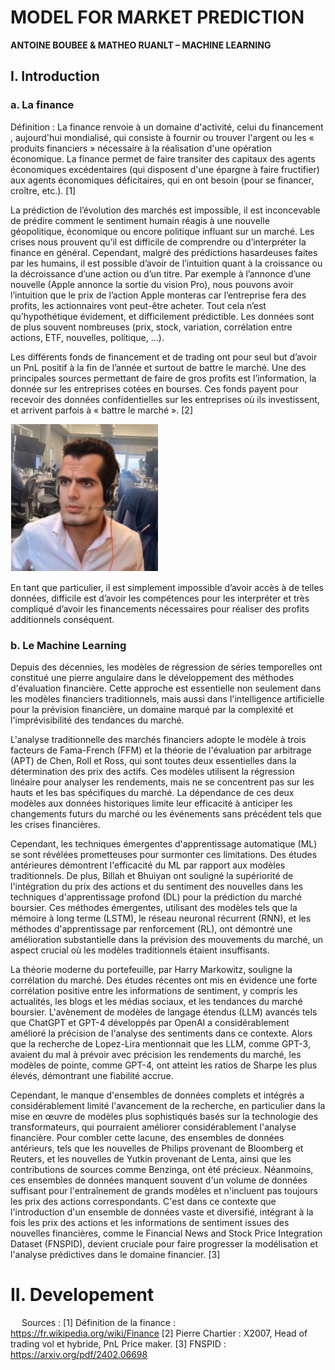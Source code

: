 
# MODEL FOR MARKET PREDICTION

**ANTOINE BOUBEE & MATHEO RUANLT – MACHINE LEARNING**

## I.	Introduction

### a.	La finance

Définition : La finance renvoie à un domaine d'activité, celui du financement , aujourd'hui mondialisé, qui consiste à fournir ou trouver l'argent ou les « produits financiers » nécessaire à la réalisation d'une opération économique. La finance permet de faire transiter des capitaux des agents économiques excédentaires (qui disposent d'une épargne à faire fructifier) aux agents économiques déficitaires, qui en ont besoin (pour se financer, croître, etc.). [1]

La prédiction de l’évolution des marchés est impossible, il est inconcevable de prédire comment le sentiment humain réagis à une nouvelle géopolitique, économique ou encore politique influant sur un marché. Les crises nous prouvent qu’il est difficile de comprendre ou d’interpréter la finance en général. Cependant, malgré des prédictions hasardeuses faites par les humains, il est possible d’avoir de l’intuition quant à la croissance ou la décroissance d’une action ou d’un titre. Par exemple à l’annonce d’une nouvelle (Apple annonce la sortie du vision Pro), nous pouvons avoir l’intuition que le prix de l’action Apple monteras car l’entreprise fera des profits, les actionnaires vont peut-être acheter. Tout cela n’est qu’hypothétique évidement, et difficilement prédictible. Les données sont de plus souvent nombreuses (prix, stock, variation, corrélation entre actions, ETF, nouvelles, politique, …).

Les différents fonds de financement et de trading ont pour seul but d’avoir un PnL positif à la fin de l’année et surtout de battre le marché. Une des principales sources permettant de faire de gros profits est l’information, la donnée sur les entreprises cotées en bourses. Ces fonds payent pour recevoir des données confidentielles sur les entreprises où ils investissent, et arrivent parfois à « battre le marché ». [2]

![Pierre Chartier](pierre_chartier.jpg)

En tant que particulier, il est simplement impossible d’avoir accès à de telles données, difficile est d’avoir les compétences pour les interpréter et très compliqué d’avoir les financements nécessaires pour réaliser des profits additionnels conséquent. 

### b.	Le Machine Learning 

Depuis des décennies, les modèles de régression de séries temporelles ont constitué une pierre angulaire dans le développement des méthodes d'évaluation financière. Cette approche est essentielle non seulement dans les modèles financiers traditionnels, mais aussi dans l'intelligence artificielle pour la prévision financière, un domaine marqué par la complexité et l'imprévisibilité des tendances du marché.

L'analyse traditionnelle des marchés financiers adopte le modèle à trois facteurs de Fama-French (FFM) et la théorie de l'évaluation par arbitrage (APT) de Chen, Roll et Ross, qui sont toutes deux essentielles dans la détermination des prix des actifs. Ces modèles utilisent la régression linéaire pour analyser les rendements, mais ne se concentrent pas sur les hauts et les bas spécifiques du marché. La dépendance de ces deux modèles aux données historiques limite leur efficacité à anticiper les changements futurs du marché ou les événements sans précédent tels que les crises financières.

Cependant, les techniques émergentes d'apprentissage automatique (ML) se sont révélées prometteuses pour surmonter ces limitations. Des études antérieures démontrent l'efficacité du ML par rapport aux modèles traditionnels. De plus, Billah et Bhuiyan ont souligné la supériorité de l'intégration du prix des actions et du sentiment des nouvelles dans les techniques d'apprentissage profond (DL) pour la prédiction du marché boursier. Ces méthodes émergentes, utilisant des modèles tels que la mémoire à long terme (LSTM), le réseau neuronal récurrent (RNN), et les méthodes d'apprentissage par renforcement (RL), ont démontré une amélioration substantielle dans la prévision des mouvements du marché, un aspect crucial où les modèles traditionnels étaient insuffisants.

La théorie moderne du portefeuille, par Harry Markowitz, souligne la corrélation du marché. Des études récentes ont mis en évidence une forte corrélation positive entre les informations de sentiment, y compris les actualités, les blogs et les médias sociaux, et les tendances du marché boursier. L'avènement de modèles de langage étendus (LLM) avancés tels que ChatGPT et GPT-4 développés par OpenAI a considérablement amélioré la précision de l'analyse des sentiments dans ce contexte. Alors que la recherche de Lopez-Lira mentionnait que les LLM, comme GPT-3, avaient du mal à prévoir avec précision les rendements du marché, les modèles de pointe, comme GPT-4, ont atteint les ratios de Sharpe les plus élevés, démontrant une fiabilité accrue.

Cependant, le manque d'ensembles de données complets et intégrés a considérablement limité l'avancement de la recherche, en particulier dans la mise en œuvre de modèles plus sophistiqués basés sur la technologie des transformateurs, qui pourraient améliorer considérablement l'analyse financière. Pour combler cette lacune, des ensembles de données antérieurs, tels que les nouvelles de Philips provenant de Bloomberg et Reuters, et les nouvelles de Yutkin provenant de Lenta, ainsi que les contributions de sources comme Benzinga, ont été précieux. Néanmoins, ces ensembles de données manquent souvent d'un volume de données suffisant pour l'entraînement de grands modèles et n'incluent pas toujours les prix des actions correspondants. C'est dans ce contexte que l'introduction d'un ensemble de données vaste et diversifié, intégrant à la fois les prix des actions et les informations de sentiment issues des nouvelles financières, comme le Financial News and Stock Price Integration Dataset (FNSPID), devient cruciale pour faire progresser la modélisation et l'analyse prédictives dans le domaine financier. [3]

# II. Developement
 
Sources :
[1] Définition de la finance : https://fr.wikipedia.org/wiki/Finance
[2] Pierre Chartier : X2007, Head of trading vol et hybride, PnL Price maker.
[3] FNSPID : https://arxiv.org/pdf/2402.06698


